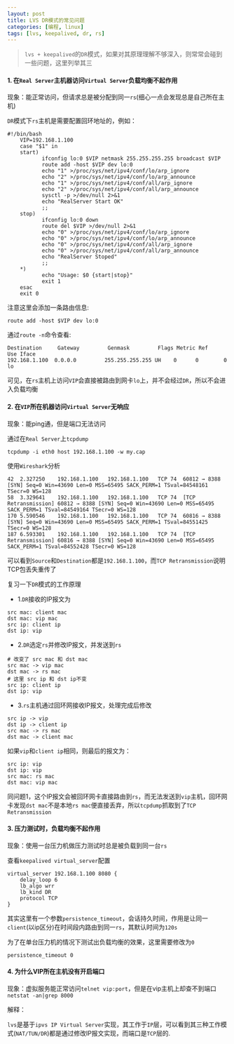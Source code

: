 ```yaml
---
layout: post
title: LVS DR模式的常见问题
categories: [编程, linux]
tags: [lvs, keepalived, dr, rs]
---
```


> `lvs + keepalived`的`DR`模式，如果对其原理理解不够深入，则常常会碰到一些问题，这里列举其三

#### 1. 在`Real Server`主机器访问`Virtual Server`负载均衡不起作用
现象：能正常访问，但请求总是被分配到同一`rs`(细心一点会发现总是自己所在主机)

`DR`模式下`rs`主机是需要配置回环地址的，例如：

```
#!/bin/bash
    VIP=192.168.1.100
    case "$1" in
    start)
           ifconfig lo:0 $VIP netmask 255.255.255.255 broadcast $VIP
           route add -host $VIP dev lo:0
           echo "1" >/proc/sys/net/ipv4/conf/lo/arp_ignore
           echo "2" >/proc/sys/net/ipv4/conf/lo/arp_announce
           echo "1" >/proc/sys/net/ipv4/conf/all/arp_ignore
           echo "2" >/proc/sys/net/ipv4/conf/all/arp_announce
           sysctl -p >/dev/null 2>&1
           echo "RealServer Start OK"
           ;;
    stop)
           ifconfig lo:0 down
           route del $VIP >/dev/null 2>&1
           echo "0" >/proc/sys/net/ipv4/conf/lo/arp_ignore
           echo "0" >/proc/sys/net/ipv4/conf/lo/arp_announce
           echo "0" >/proc/sys/net/ipv4/conf/all/arp_ignore
           echo "0" >/proc/sys/net/ipv4/conf/all/arp_announce
           echo "RealServer Stoped"
           ;;
    *)
           echo "Usage: $0 {start|stop}"
           exit 1
    esac
    exit 0
```

注意这里会添加一条路由信息:
```
route add -host $VIP dev lo:0
```

通过`route -n`命令查看:
```
Destination     Gateway         Genmask         Flags Metric Ref    Use Iface
192.168.1.100  0.0.0.0         255.255.255.255 UH    0      0        0 lo
```
可见，在`rs`主机上访问`VIP`会直接被路由到网卡`lo`上，并不会经过`DR`，所以不会进入负载均衡

#### 2. 在`VIP`所在机器访问`Virtual Server`无响应
现象：能ping通，但是端口无法访问

通过在`Real Server`上`tcpdump`
```
tcpdump -i eth0 host 192.168.1.100 -w my.cap
```
使用`Wireshark`分析
```
42	2.327250	192.168.1.100	192.168.1.100	TCP	74	60812 → 8388 [SYN] Seq=0 Win=43690 Len=0 MSS=65495 SACK_PERM=1 TSval=84548161 TSecr=0 WS=128
58	3.329641	192.168.1.100	192.168.1.100	TCP	74	[TCP Retransmission] 60812 → 8388 [SYN] Seq=0 Win=43690 Len=0 MSS=65495 SACK_PERM=1 TSval=84549164 TSecr=0 WS=128
170	5.590546	192.168.1.100	192.168.1.100	TCP	74	60816 → 8388 [SYN] Seq=0 Win=43690 Len=0 MSS=65495 SACK_PERM=1 TSval=84551425 TSecr=0 WS=128
187	6.593301	192.168.1.100	192.168.1.100	TCP	74	[TCP Retransmission] 60816 → 8388 [SYN] Seq=0 Win=43690 Len=0 MSS=65495 SACK_PERM=1 TSval=84552428 TSecr=0 WS=128
```
可以看到`Source`和`Destination`都是`192.168.1.100`，而`TCP Retransmission`说明TCP包丢失重传了

复习一下`DR`模式的工作原理

* 1.`DR`接收的IP报文为
```
src mac: client mac
dst mac: vip mac
src ip: client ip
dst ip: vip
```
* 2.`DR`选定`rs`并修改IP报文，并发送到`rs`
```
# 改变了 src mac 和 dst mac
src mac -> vip mac
dst mac -> rs mac
# 这里 src ip 和 dst ip不变
src ip: client ip
dst ip: vip
```
* 3.`rs`主机通过回环网接收IP报文，处理完成后修改
```
src ip -> vip
dst ip -> client ip
src mac -> rs mac
dst mac -> client mac
```

如果`vip`和`client ip`相同，则最后的报文为：
```
src ip: vip
dst ip: vip
src mac: rs mac
dst mac: vip mac
```
同问题1，这个IP报文会被回环网卡直接路由到`rs`，而无法发送到`vip`主机，回环网卡发现`dst mac`不是本地`rs mac`便直接丢弃，所以`tcpdump`抓取到了`TCP Retransmission`

#### 3. 压力测试时，负载均衡不起作用
现象：使用一台压力机做压力测试时总是被负载到同一台`rs`

查看`keepalived virtual_server`配置
```
virtual_server 192.168.1.100 8080 {
    delay_loop 6
    lb_algo wrr
    lb_kind DR
    protocol TCP
}
```

其实这里有一个参数`persistence_timeout`，会话持久时间，作用是让同一`client`(以ip区分)在时间段内路由到同一`rs`，其默认时间为`120s`

为了在单台压力机的情况下测试出负载均衡的效果，这里需要修改为`0`
```
persistence_timeout 0
```

#### 4. 为什么VIP所在主机没有开启端口
现象：虚拟服务能正常访问`telnet vip:port`，但是在vip主机上却查不到端口`netstat -an|grep 8000`

解释：

`lvs`是基于`ipvs IP Virtual Server`实现，其工作于`IP`层，可以看到其三种工作模式(`NAT/TUN/DR`)都是通过修改IP报文实现，而端口是`TCP`层的.